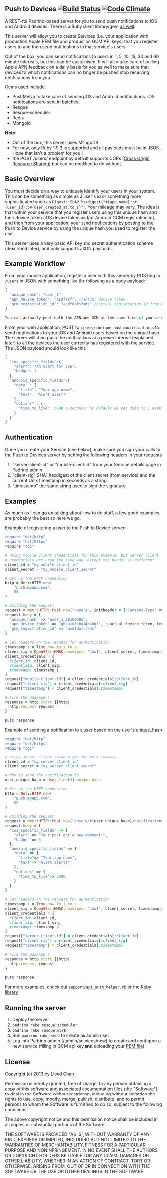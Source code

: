 Push to Devices [![Build Status](https://secure.travis-ci.org/lloydmeta/push_to_devices.png)](http://travis-ci.org/lloydmeta/push_to_devices) [![Code Climate](https://codeclimate.com/github/lloydmeta/push_to_devices.png)](https://codeclimate.com/github/lloydmeta/push_to_devices)
------------

A REST-ful Padrino-based server for you to send push notifications to iOS and Android devices. There is a Ruby client library/gem [as well](https://github.com/lloydmeta/push_to_devices_rb).

This server will allow you to create Services (i.e. your application with production Apple PEM file and production GCM API keys) that you register users to and then send notifications to that service's users.

Out of the box, you can send notifications to users in 1, 5, 10, 15, 30 and 60 minute intervals, but this can be customised. It will also take care of pulling Apple APN feedback on a daily basis for you as well to make sure that devices to which notifications can no longer be pushed stop receiving notifications from you.

Gems used include:
* PushMeUp to take care of sending iOS and Android notifications. iOS notifications are sent in batches.
* Resque
* Resque-scheduler
* Redis
* Mongoid

__Note__:
* Out of the box, this server uses MongoDB
* For now, only Ruby 1.9.3 is supported and all payloads must be in JSON. Hope that isn't a problem for you !
* the POST /users/ endpoint by default supports CORs ([Cross Origin Resource Sharing](http://en.wikipedia.org/wiki/Cross-origin_resource_sharing)) but can be modified to do without.

Basic Overview
------------

You must decide on a way to uniquely identify your users in your system. This can be something as simple as a user's id or something more sophisiticated such as `Digest::SHA2.hexdigest("#{app_name}::#{user_id}::#{user_created_at.to_s}")`. Your mileage may vary. The idea is that within your service that you register users using this unique hash and their device token (iOS device token and/or Android GCM registration id), and then from your application, your send notifications by posting to the Push to Device service by using the unique hash you used to register the user.

This server uses a very basic API key and secret authentication scheme (described later), and only supports JSON payloads.

Example Workflow
----------------

From your mobile application, register a user with this server by POSTing to `/users` in JSON with something like the following as a body payload:

```javascript
{
  "unique_hash": "user_1",
  "apn_device_token": "asdfasf", //actual device token
  "gcm_registration_id": "asdfdafsfads" //actual registration id from GCM
}

You can actually post both the APN and GCM at the same time if you've got both on hand
```

From your web application, POST to `/users/:unique_hash/notifications` to send notifications to your iOS and Android users based on the unique hash. The server will then push the notifications at a preset interval (explained later) to all the devices the user currently has registered with the service. The JSON payload should look like this:

```javascript
{
  "ios_specific_fields":{
    "alert": "An alert for you",
    "badge": 1
  },
  "android_specific_fields":{
    "data" : {
      "title": "Your app name",
      "text": "Alert alert!"
    },
    "options" : {
      "time_to_live": 3600 //seconds; by default we set this to 1 week
    }
  }
}
```

Authentication
-------------
Once you create your Service (see below), make sure you sign your calls to the Push to Devices server by setting the following headers in your requests

1. "server-client-id" or "mobile-client-id" from your Service details page in Padrino admin
2. "client-sig" SHA1 hexdigest of the client secret (from service) and the current Unix timestamp in seconds as a string
3. "timestamp" the same string used to sign the signature

Examples
--------
As much as I can go on talking about how to do stuff, a few good examples are probably the best so here we go.

Example of registering a user to the Push to Device server:

```ruby
require "net/http"
require "net/https"
require "cgi"

# Using mobile client credentials for this example, but server client
# credentials are used the same way, except the header is different
client_id = "my_mobile_client_id"
client_secret = "my_mobile_client_secret"

# Set up the HTTP connection
http = Net::HTTP.new(
    "push.myapp.com",
    80
)

# Building the request
request = Net::HTTP::Post.new("/users", initheader = {'Content-Type' =>'application/json'})
request.body = {
  "unique_hash" => "user_1_20100305",
  "apn_device_token" => "ghkajdlshg34k48qf", //actual device token, trust me
  "gcm_registration_id" => "asdfdafsfads"
}

# Set headers on the request for authentication
timestamp_s = Time.now.to_i.to_s
client_sig = OpenSSL::HMAC.hexdigest 'sha1', client_secret, timestamp_s
client_credentials = {
  client_id: client_id,
  client_sig: client_sig,
  timestamp: timestamp_s
}
request["mobile-client-id"] = client_credentials[:client_id]
request["client-sig"] = client_credentials[:client_sig]
request["timestamp"] = client_credentials[:timestamp]

# Fire the package !
response = http.start {|http|
  http.request request
}

puts response
```

Example of sending a notification to a user based on the user's unique_hash
```ruby
require "net/http"
require "net/https"
require "cgi"

# Using server client credentials for this example
client_id = "my_server_client_id"
client_secret = "my_server_client_secret"

# Who to send the notification to
user_unique_hash = User.find(3).unique_hash

# Set up the HTTP connection
http = Net::HTTP.new(
    "push.myapp.com",
    80
)

# Building the request
request = Net::HTTP::Post.new("/users/#{user_unique_hash}/notifications", initheader = {'Content-Type' =>'application/json'})
request.body = {
  "ios_specific_fields" => {
    "alert" => "Your post got a new comment!",
    "badge" => 3
  },
  "android_specific_fields" => {
    "data" => {
      "title"=> "Your app name",
      "text"=> "Alert alert!"
    },
    "options" => {
      "time_to_live"=> 3600
    }
  }
}

# Set headers on the request for authentication
timestamp_s = Time.now.to_i.to_s
client_sig = OpenSSL::HMAC.hexdigest 'sha1', client_secret, timestamp_s
client_credentials = {
  client_id: client_id,
  client_sig: client_sig,
  timestamp: timestamp_s
}
request["server-client-id"] = client_credentials[:client_id]
request["client-sig"] = client_credentials[:client_sig]
request["timestamp"] = client_credentials[:timestamp]

# Fire the package !
response = http.start {|http|
  http.request request
}

puts response
```

For more examples, check out `support/api_auth_helper.rb` or the [Ruby library](https://github.com/lloydmeta/push_to_devices_rb)

Running the server
----------------

1. Deploy the server
2. `padrino rake resque:scheduler`
3. `padrino rake resque:work`
4. Run `padrino rake seed` to create an admin user
5. Log into Padrino admin (/admin/services/new) to create and configure a new service (filling in GCM api key __and__ uploading your [PEM file](https://github.com/NicosKaralis/pushmeup/wiki/APNS-iOS-and-OS-X))

## License

Copyright (c) 2013 by Lloyd Chan

Permission is hereby granted, free of charge, to any person obtaining a
copy of this software and associated documentation files (the
"Software"), to deal in the Software without restriction, including
without limitation the rights to use, copy, modify, merge, publish,
distribute, and to permit persons to whom the Software is furnished to do so, subject to
the following conditions:

The above copyright notice and this permission notice shall be included
in all copies or substantial portions of the Software.

THE SOFTWARE IS PROVIDED "AS IS", WITHOUT WARRANTY OF ANY KIND, EXPRESS
OR IMPLIED, INCLUDING BUT NOT LIMITED TO THE WARRANTIES OF
MERCHANTABILITY, FITNESS FOR A PARTICULAR PURPOSE AND NONINFRINGEMENT.
IN NO EVENT SHALL THE AUTHORS OR COPYRIGHT HOLDERS BE LIABLE FOR ANY
CLAIM, DAMAGES OR OTHER LIABILITY, WHETHER IN AN ACTION OF CONTRACT,
TORT OR OTHERWISE, ARISING FROM, OUT OF OR IN CONNECTION WITH THE
SOFTWARE OR THE USE OR OTHER DEALINGS IN THE SOFTWARE.